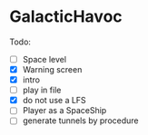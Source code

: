 # GalacticHavoc

Todo:

- [ ] Space level
- [x] Warning screen
- [x] intro
- [ ] play in file
- [x] do not use a LFS
- [ ] Player as a SpaceShip
- [ ] generate tunnels by procedure
